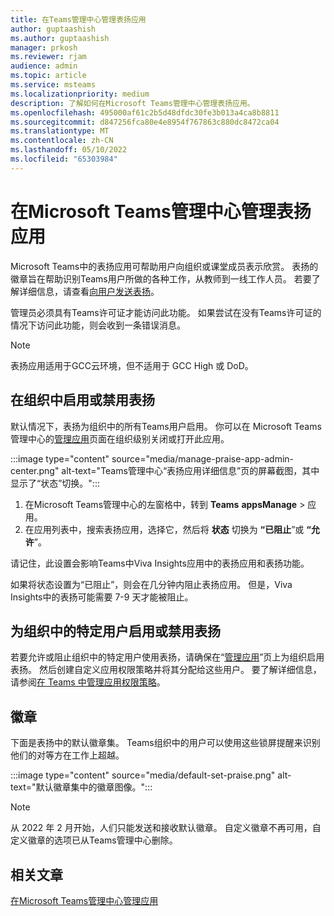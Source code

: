 ```yaml
---
title: 在Teams管理中心管理表扬应用
author: guptaashish
ms.author: guptaashish
manager: prkosh
ms.reviewer: rjam
audience: admin
ms.topic: article
ms.service: msteams
ms.localizationpriority: medium
description: 了解如何在Microsoft Teams管理中心管理表扬应用。
ms.openlocfilehash: 495000af61c2b5d48dfdc30fe3b013a4ca8b8811
ms.sourcegitcommit: d847256fca80e4e8954f767863c880dc8472ca04
ms.translationtype: MT
ms.contentlocale: zh-CN
ms.lasthandoff: 05/10/2022
ms.locfileid: "65303984"
---
```

# <a name="manage-the-praise-app-in-the-microsoft-teams-admin-center"></a>在Microsoft Teams管理中心管理表扬应用

Microsoft Teams中的表扬应用可帮助用户向组织或课堂成员表示欣赏。 表扬的徽章旨在帮助识别Teams用户所做的各种工作，从教师到一线工作人员。 若要了解详细信息，请查看[向用户发送表扬](https://support.microsoft.com/office/send-praise-to-people-50f26b47-565f-40fe-8642-5ca2a5ed261e)。

管理员必须具有Teams许可证才能访问此功能。 如果尝试在没有Teams许可证的情况下访问此功能，则会收到一条错误消息。

> [!NOTE]
> 表扬应用适用于GCC云环境，但不适用于 GCC High 或 DoD。

## <a name="enable-or-disable-praise-in-your-organization"></a>在组织中启用或禁用表扬

默认情况下，表扬为组织中的所有Teams用户启用。 你可以在 Microsoft Teams 管理中心的[管理应用](manage-apps.md)页面在组织级别关闭或打开此应用。

:::image type="content" source="media/manage-praise-app-admin-center.png" alt-text="Teams管理中心“表扬应用详细信息”页的屏幕截图，其中显示了“状态”切换。":::

1. 在Microsoft Teams管理中心的左窗格中，转到 **Teams** **appsManage** >  应用。
2. 在应用列表中，搜索表扬应用，选择它，然后将 **状态** 切换为 **“已阻止**”或 **“允许**”。

请记住，此设置会影响Teams中Viva Insights应用中的表扬应用和表扬功能。

如果将状态设置为“已阻止”，则会在几分钟内阻止表扬应用。 但是，Viva Insights中的表扬可能需要 7-9 天才能被阻止。

## <a name="enable-or-disable-praise-for-specific-users-in-your-organization"></a>为组织中的特定用户启用或禁用表扬

若要允许或阻止组织中的特定用户使用表扬，请确保在“[管理应用](manage-apps.md)”页上为组织启用表扬。 然后创建自定义应用权限策略并将其分配给这些用户。 要了解详细信息，请参阅[在 Teams 中管理应用权限策略](teams-app-permission-policies.md)。

## <a name="badges"></a>徽章

下面是表扬中的默认徽章集。 Teams组织中的用户可以使用这些锁屏提醒来识别他们的对等方在工作上超越。

:::image type="content" source="media/default-set-praise.png" alt-text="默认徽章集中的徽章图像。":::

> [!NOTE]
> 从 2022 年 2 月开始，人们只能发送和接收默认徽章。 自定义徽章不再可用，自定义徽章的选项已从Teams管理中心删除。

## <a name="related-articles"></a>相关文章

[在Microsoft Teams管理中心管理应用](manage-apps.md)
